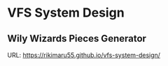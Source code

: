 # VFS System Design
## Wily Wizards Pieces Generator
URL: https://rikimaru55.github.io/vfs-system-design/